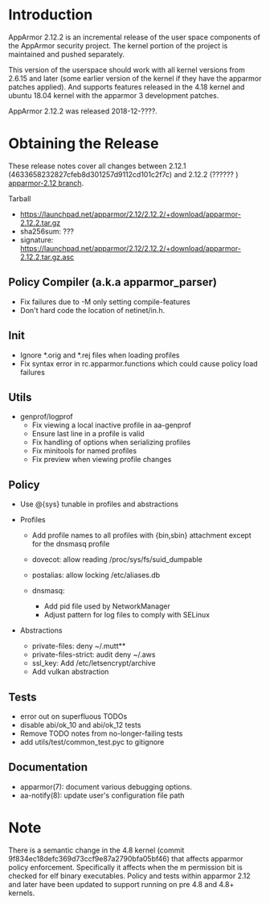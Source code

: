 Introduction
============

AppArmor 2.12.2 is an incremental release of the user space components
of the AppArmor security project. The kernel portion of the project
is maintained and pushed separately.

This version of the userspace should work with all kernel versions from
2.6.15 and later (some earlier version of the kernel if they have the
apparmor patches applied). And supports features released in the 4.18
kernel and ubuntu 18.04 kernel with the apparmor 3 development patches.

AppArmor 2.12.2 was released 2018-12-????.


# Obtaining the Release
These release notes cover all changes between 2.12.1 (4633658232827cfeb8d301257d9112cd101c2f7c) and 2.12.2 (?????? ) [apparmor-2.12 branch](https://gitlab.com/apparmor/apparmor/tree/apparmor-2.12).

Tarball
-   <https://launchpad.net/apparmor/2.12/2.12.2/+download/apparmor-2.12.2.tar.gz>
-   sha256sum: ???
-   signature: <https://launchpad.net/apparmor/2.12/2.12.2/+download/apparmor-2.12.2,tar.gz.asc>


Policy Compiler (a.k.a apparmor\_parser)
----------------------------------------
- Fix failures due to -M only setting compile-features
- Don't hard code the location of netinet/in.h.


Init
----
- Ignore *.orig and *.rej files when loading profiles
- Fix syntax error in rc.apparmor.functions which could cause policy load failures


Utils
-----

-  genprof/logprof
   - Fix viewing a local inactive profile in aa-genprof
   - Ensure last line in a profile is valid   
   - Fix handling of options when serializing profiles
   - Fix minitools for named profiles
   - Fix preview when viewing profile changes


Policy
------
- Use @{sys} tunable in profiles and abstractions

- Profiles
  - Add profile names to all profiles with {bin,sbin} attachment except for the dnsmasq profile

  - dovecot: allow reading /proc/sys/fs/suid_dumpable
  - postalias: allow locking /etc/aliases.db
  - dnsmasq:
    - Add pid file used by NetworkManager
    - Adjust pattern for log files to comply with SELinux


- Abstractions
  - private-files: deny ~/.mutt**
  - private-files-strict: audit deny ~/.aws
  - ssl_key: Add /etc/letsencrypt/archive
  - Add vulkan abstraction

Tests
-----
- error out on superfluous TODOs
- disable abi/ok_10 and abi/ok_12 tests
- Remove TODO notes from no-longer-failing tests
- add utils/test/common_test.pyc to gitignore


Documentation
-------------
- apparmor(7): document various debugging options.
- aa-notify(8): update user's configuration file path


Note
====

There is a semantic change in the 4.8 kernel (commit
9f834ec18defc369d73ccf9e87a2790bfa05bf46) that affects apparmor policy
enforcement. Specifically it affects when the m permission bit is
checked for elf binary executables. Policy and tests within apparmor
2.12 and later have been updated to support running on pre 4.8 and 4.8+ kernels.
